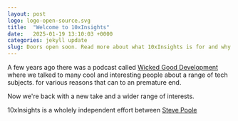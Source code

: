 ```yaml
---
layout: post
logo: logo-open-source.svg
title:  "Welcome to 10xInsights"
date:   2025-01-19 13:10:03 +0000
categories: jekyll update
slug: Doors open soon. Read more about what 10xInsights is for and why we started it.
---
```

A few years ago there was a podcast called [Wicked Good Development](/wicked.html) where we talked to many cool and interesting people about a range of tech subjects.
for various reasons that can to an premature end.  

Now we're back with a new take and a wider range of interests.

10xInsights is a wholely independent effort between [Steve Poole](https://www.linkedin.com/in/noregressions/)
